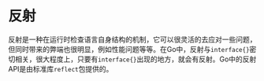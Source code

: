 # 反射

反射是一种在运行时检查语言自身结构的机制，它可以很灵活的去应对一些问题，但同时带来的弊端也很明显，例如性能问题等等。在Go中，反射与`interface{}`密切相关，很大程度上，只要有`interface{}`出现的地方，就会有反射。Go中的反射API是由标准库`reflect`包提供的。

